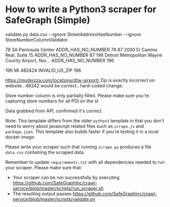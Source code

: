# How to write a Python3 scraper for SafeGraph (Simple)

validate.py data.csv --ignore StreetAddressHasNumber --ignore StoreNumberColumnValidator

78                                 3A Peninsula Center  ADDR_HAS_NO_NUMBER         78
87                       2000 El Camino Real, Suite 15  ADDR_HAS_NO_NUMBER         87
196  Detroit Metropolitan Wayne County Airport, Nor...  ADDR_HAS_NO_NUMBER        196


196    MI  <MISSING>  482424    INVALID_US_ZIP        196

https://modpizza.com/locations/dtw-airport/
Zip is exactly incorrect on website..
48242 would be correct.. hard-coded change.

Store number column is only partially filled. Please make sure you're capturing store numbers for all POI on the st


Data grabbed from API, confirmed it's correct.


Note: This template differs from the older `python3` template in that you don't need to worry about javascript related files such as `scrape.js` and `package.json`. This template also builds faster if you're testing it in a local docker image.

Please write your scraper such that running `scrape.py` produces a file `data.csv` containing the scraped data.

Remember to update `requirements.txt` with all dependencies needed to run your scraper. 
Please make sure that:
* Your scraper can be run successfully by executing https://github.com/SafeGraphInc/crawl-service/blob/master/scripts/run_scraper.sh 
* The resulting output passes https://github.com/SafeGraphInc/crawl-service/blob/master/scripts/validate.py
